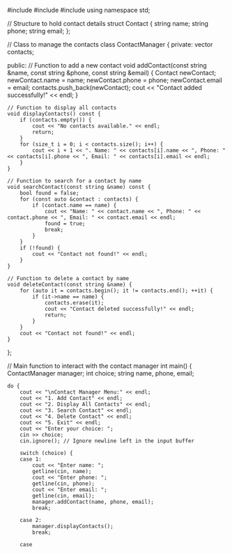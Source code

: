 #include <iostream>
#include <vector>
#include <string>
using namespace std;

// Structure to hold contact details
struct Contact {
    string name;
    string phone;
    string email;
};

// Class to manage the contacts
class ContactManager {
private:
    vector<Contact> contacts;

public:
    // Function to add a new contact
    void addContact(const string &name, const string &phone, const string &email) {
        Contact newContact;
        newContact.name = name;
        newContact.phone = phone;
        newContact.email = email;
        contacts.push_back(newContact);
        cout << "Contact added successfully!" << endl;
    }

    // Function to display all contacts
    void displayContacts() const {
        if (contacts.empty()) {
            cout << "No contacts available." << endl;
            return;
        }
        for (size_t i = 0; i < contacts.size(); i++) {
            cout << i + 1 << ". Name: " << contacts[i].name << ", Phone: " << contacts[i].phone << ", Email: " << contacts[i].email << endl;
        }
    }

    // Function to search for a contact by name
    void searchContact(const string &name) const {
        bool found = false;
        for (const auto &contact : contacts) {
            if (contact.name == name) {
                cout << "Name: " << contact.name << ", Phone: " << contact.phone << ", Email: " << contact.email << endl;
                found = true;
                break;
            }
        }
        if (!found) {
            cout << "Contact not found!" << endl;
        }
    }

    // Function to delete a contact by name
    void deleteContact(const string &name) {
        for (auto it = contacts.begin(); it != contacts.end(); ++it) {
            if (it->name == name) {
                contacts.erase(it);
                cout << "Contact deleted successfully!" << endl;
                return;
            }
        }
        cout << "Contact not found!" << endl;
    }
};

// Main function to interact with the contact manager
int main() {
    ContactManager manager;
    int choice;
    string name, phone, email;

    do {
        cout << "\nContact Manager Menu:" << endl;
        cout << "1. Add Contact" << endl;
        cout << "2. Display All Contacts" << endl;
        cout << "3. Search Contact" << endl;
        cout << "4. Delete Contact" << endl;
        cout << "5. Exit" << endl;
        cout << "Enter your choice: ";
        cin >> choice;
        cin.ignore(); // Ignore newline left in the input buffer

        switch (choice) {
        case 1:
            cout << "Enter name: ";
            getline(cin, name);
            cout << "Enter phone: ";
            getline(cin, phone);
            cout << "Enter email: ";
            getline(cin, email);
            manager.addContact(name, phone, email);
            break;

        case 2:
            manager.displayContacts();
            break;

        case
